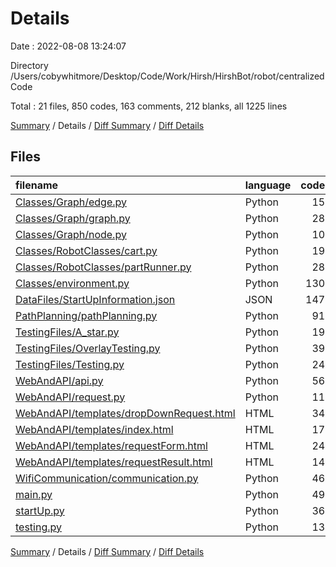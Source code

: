 # Details

Date : 2022-08-08 13:24:07

Directory /Users/cobywhitmore/Desktop/Code/Work/Hirsh/HirshBot/robot/centralizedCode

Total : 21 files,  850 codes, 163 comments, 212 blanks, all 1225 lines

[Summary](results.md) / Details / [Diff Summary](diff.md) / [Diff Details](diff-details.md)

## Files
| filename | language | code | comment | blank | total |
| :--- | :--- | ---: | ---: | ---: | ---: |
| [Classes/Graph/edge.py](/Classes/Graph/edge.py) | Python | 15 | 0 | 3 | 18 |
| [Classes/Graph/graph.py](/Classes/Graph/graph.py) | Python | 28 | 0 | 4 | 32 |
| [Classes/Graph/node.py](/Classes/Graph/node.py) | Python | 10 | 0 | 1 | 11 |
| [Classes/RobotClasses/cart.py](/Classes/RobotClasses/cart.py) | Python | 19 | 4 | 5 | 28 |
| [Classes/RobotClasses/partRunner.py](/Classes/RobotClasses/partRunner.py) | Python | 28 | 4 | 7 | 39 |
| [Classes/environment.py](/Classes/environment.py) | Python | 130 | 29 | 25 | 184 |
| [DataFiles/StartUpInformation.json](/DataFiles/StartUpInformation.json) | JSON | 147 | 0 | 35 | 182 |
| [PathPlanning/pathPlanning.py](/PathPlanning/pathPlanning.py) | Python | 91 | 62 | 21 | 174 |
| [TestingFiles/A_star.py](/TestingFiles/A_star.py) | Python | 19 | 0 | 8 | 27 |
| [TestingFiles/OverlayTesting.py](/TestingFiles/OverlayTesting.py) | Python | 39 | 3 | 12 | 54 |
| [TestingFiles/Testing.py](/TestingFiles/Testing.py) | Python | 24 | 4 | 8 | 36 |
| [WebAndAPI/api.py](/WebAndAPI/api.py) | Python | 56 | 22 | 33 | 111 |
| [WebAndAPI/request.py](/WebAndAPI/request.py) | Python | 11 | 0 | 1 | 12 |
| [WebAndAPI/templates/dropDownRequest.html](/WebAndAPI/templates/dropDownRequest.html) | HTML | 34 | 0 | 0 | 34 |
| [WebAndAPI/templates/index.html](/WebAndAPI/templates/index.html) | HTML | 17 | 0 | 0 | 17 |
| [WebAndAPI/templates/requestForm.html](/WebAndAPI/templates/requestForm.html) | HTML | 24 | 0 | 0 | 24 |
| [WebAndAPI/templates/requestResult.html](/WebAndAPI/templates/requestResult.html) | HTML | 14 | 0 | 0 | 14 |
| [WifiCommunication/communication.py](/WifiCommunication/communication.py) | Python | 46 | 24 | 25 | 95 |
| [main.py](/main.py) | Python | 49 | 7 | 14 | 70 |
| [startUp.py](/startUp.py) | Python | 36 | 1 | 5 | 42 |
| [testing.py](/testing.py) | Python | 13 | 3 | 5 | 21 |

[Summary](results.md) / Details / [Diff Summary](diff.md) / [Diff Details](diff-details.md)